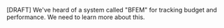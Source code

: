 [DRAFT]
We've heard of a system called "BFEM" for tracking budget and performance. We need to learn more about this.
